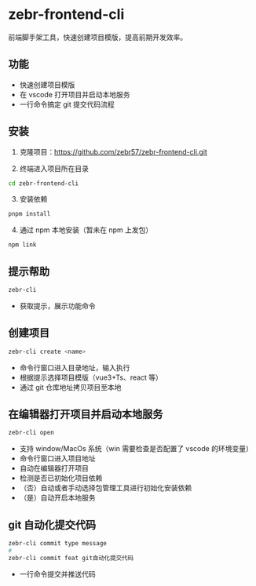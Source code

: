 # zebr-frontend-cli

前端脚手架工具，快速创建项目模版，提高前期开发效率。

## 功能

- 快速创建项目模版
- 在 vscode 打开项目并启动本地服务
- 一行命令搞定 git 提交代码流程

## 安装

1. 克隆项目：https://github.com/zebr57/zebr-frontend-cli.git

2. 终端进入项目所在目录

```sh
cd zebr-frontend-cli
```

3. 安装依赖

```sh
pnpm install
```

4. 通过 npm 本地安装（暂未在 npm 上发包）

```sh
npm link
```

## 提示帮助

```sh
zebr-cli
```

- 获取提示，展示功能命令

## 创建项目

```sh
zebr-cli create <name>
```

- 命令行窗口进入目录地址，输入执行
- 根据提示选择项目模版（vue3+Ts、react 等）
- 通过 git 仓库地址拷贝项目至本地

## 在编辑器打开项目并启动本地服务

```sh
zebr-cli open
```

- 支持 window/MacOs 系统（win 需要检查是否配置了 vscode 的环境变量）
- 命令行窗口进入项目地址
- 自动在编辑器打开项目
- 检测是否已初始化项目依赖
- （否）自动或者手动选择包管理工具进行初始化安装依赖
- （是）自动开启本地服务

## git 自动化提交代码

```sh
zebr-cli commit type message
#
zebr-cli commit feat git自动化提交代码
```

- 一行命令提交并推送代码
